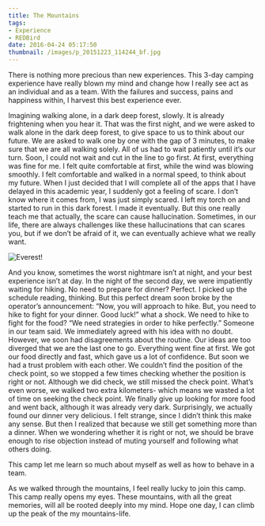 ```yaml
---
title: The Mountains
tags:
- Experience
- REDBird
date: 2016-04-24 05:17:50
thumbnail: /images/p_20151223_114244_bf.jpg
---
```

There is nothing more precious than new experiences. This 3-day camping experience have really blown my mind and change how I really see act as an individual and as a team. With the failures and success, pains and happiness within, I harvest this best experience ever.

Imagining walking alone, in a dark deep forest, slowly. It is already frightening when you hear it. That was the first night, and we were asked to walk alone in the dark deep forest, to give space to us to think about our future. We are asked to walk one by one with the gap of 3 minutes, to make sure that we are all walking solely. All of us had to wait patiently until it’s our turn. Soon, I could not wait and cut in the line to go first. At first, everything was fine for me. I felt quite comfortable at first, while the wind was blowing smoothly. I felt comfortable and walked in a normal speed, to think about my future. When I just decided that I will complete all of the apps that I have delayed in this academic year, I suddenly got a feeling of scare. I don’t know where it comes from, I was just simply scared. I left my torch on and started to run in this dark forest. I made it eventually. But this one really teach me that actually, the scare can cause hallucination. Sometimes, in our life, there are always challenges like these hallucinations that can scares you, but if we don’t be afraid of it, we can eventually achieve what we really want.

![Everest!](/images/p_20151223_114244_bf.jpg)
<!--more-->
And you know, sometimes the worst nightmare isn’t at night, and your best experience isn’t at day. In the night of the second day, we were impatiently waiting for hiking. No need to prepare for dinner? Perfect. I picked up the schedule reading, thinking. But this perfect dream soon broke by the operator’s announcement: “Now, you will approach to hike. But, you need to hike to fight for your dinner. Good luck!” what a shock. We need to hike to fight for the food? “We need strategies in order to hike perfectly.” Someone in our team said. We immediately agreed with his idea with no doubt. However, we soon had disagreements about the routine. Our ideas are too diverged that we are the last one to go. Everything went fine at first. We got our food directly and fast, which gave us a lot of confidence. But soon we had a trust problem with each other. We couldn’t find the position of the check point, so we stopped a few times checking whether the position is right or not. Although we did check, we still missed the check point. What’s even worse, we walked two extra kilometers- which means we wasted a lot of time on seeking the check point. We finally give up looking for more food and went back, although it was already very dark. Surprisingly, we actually found our dinner very delicious. I felt strange, since I didn’t think this make any sense. But then I realized that because we still get something more than a dinner. When we wondering whether it is right or not, we should be brave enough to rise objection instead of muting yourself and following what others doing.

This camp let me learn so much about myself as well as how to behave in a team.

As we walked through the mountains, I feel really lucky to join this camp. This camp really opens my eyes. These mountains, with all the great memories, will all be rooted deeply into my mind. Hope one day, I can climb up the peak of the my mountains-life.